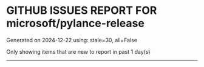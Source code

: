 
# GITHUB ISSUES REPORT FOR microsoft/pylance-release


Generated on 2024-12-22 using: stale=30, all=False


Only showing items that are new to report in past 1 day(s)


---




















